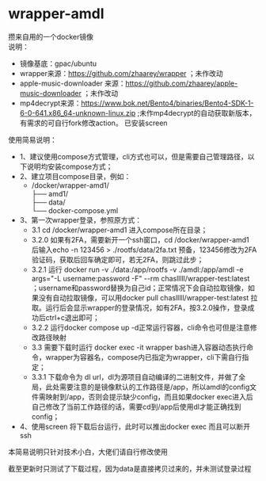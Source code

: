 # wrapper-amdl
攒来自用的一个docker镜像  
说明：  
- 镜像基底：gpac/ubuntu  
- wrapper来源：<https://github.com/zhaarey/wrapper> ；未作改动  
- apple-music-downloader 来源：<https://github.com/zhaarey/apple-music-downloader> ；未作改动  
- mp4decrypt来源：<https://www.bok.net/Bento4/binaries/Bento4-SDK-1-6-0-641.x86_64-unknown-linux.zip> ;未作mp4decrypt的自动获取新版本，有需求的可自行fork修改action。
已安装screen  

使用简易说明：  
- 1、建议使用compose方式管理，cli方式也可以，但是需要自己管理路径，以下说明均安装compose方式；  
- 2、建立项目compose目录，例如：  
  - /docker/wrapper-amd1/  
              ├── amd1/  
              ├── data/  
              └── docker-compose.yml  
- 3、第一次wrapper登录，参照原方式：  
  - 3.1 cd /docker/wrapper-amd1 进入compose所在目录；  
  - 3.2.0 如果有2FA，需要新开一个ssh窗口，cd /docker/wrapper-amd1 后输入echo -n 123456 > ./rootfs/data/2fa.txt 预备，123456修改为2FA验证码，获取后回车确定即可，若无2FA，则跳过此步；  
  - 3.2.1 运行 docker run -v ./data:/app/rootfs -v ./amdl:/app/amdl -e args="-L username:password -F" --rm chaslllll/wrapper-test:latest  ；username和password替换为自己id；正常情况下会自动拉取镜像，如果没有自动拉取镜像，可以用docker pull chaslllll/wrapper-test:latest 拉取。运行后会显示wrapper的登录情况，如有2FA，按3.2.0操作，登录成功后ctrl+c退出即可；  
  - 3.2.2 运行docker compose up -d正常运行容器，cli命令也可但是注意修改路径映射  
  - 3.3 需要下载时运行 docker exec -it wrapper bash进入容器动态执行命令，wrapper为容器名，compose内已指定为wrapper，cli下需自行指定；  
  - 3.3.1 下载命令为 dl url，dl为源项目自动编译的二进制文件，并做了全局，此处需要注意的是镜像默认的工作路径是/app，所以amdl的config文件需映射到/app，否则会提示缺少config，而且如果docker exec进入后自己修改了当前工作路径的话，需要cd到/app后使用dl才能正确找到config；  
- 4、使用screen 将下载后台运行，此时可以推出docker exec 而且可以断开ssh
 
本简易说明只针对技术小白，大佬们请自行修改使用  

截至更新时只测试了下载过程，因为data是直接拷贝过来的，并未测试登录过程  
